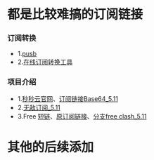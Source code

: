 # 都是比较难搞的订阅链接
### 订阅转换
- 1.[pusb](zh.pusb.lijboy.top)
- 2.[在线订阅转换工具](https://subconverters.com/)
### 项目介绍
- 1.[秒秒云官网](秒秒云.com)、[订阅链接Base64_5.11](https://raw.githubusercontent.com/lijboys/VPN-jiedian/main/miaomiao?token=GHSAT0AAAAAACRPI732QXTN7IJ66TDI47VOZR7QZFA)
- 2.[无敌订阅_5.11](https://raw.githubusercontent.com/lijboys/VPN-jiedian/main/jiakuang?token=GHSAT0AAAAAACRPI733LZDMHF4TY5QKMTSMZR7RALQ)
- 3.Free [短链](https://shiro.lol/mymc)、[原订阅链接](https://psub.888005.xyz/sub?target=clash&url=https%3A%2F%2Fpaste.gg%2Fp%2Fming%2F00934b46bcb54a5ab228cc1f1607117d%2Ffiles%2F6ebfe6cdf4974a0e8c9a3be5b2eb5a23%2Fraw&insert=false)、[分支free clash_5.11](https://raw.githubusercontent.com/lijboys/VPN-jiedian/main/free%20clash?token=GHSAT0AAAAAACRPI733R3BL67P4Q5GYN23SZR7REZQ)
# 其他的后续添加
